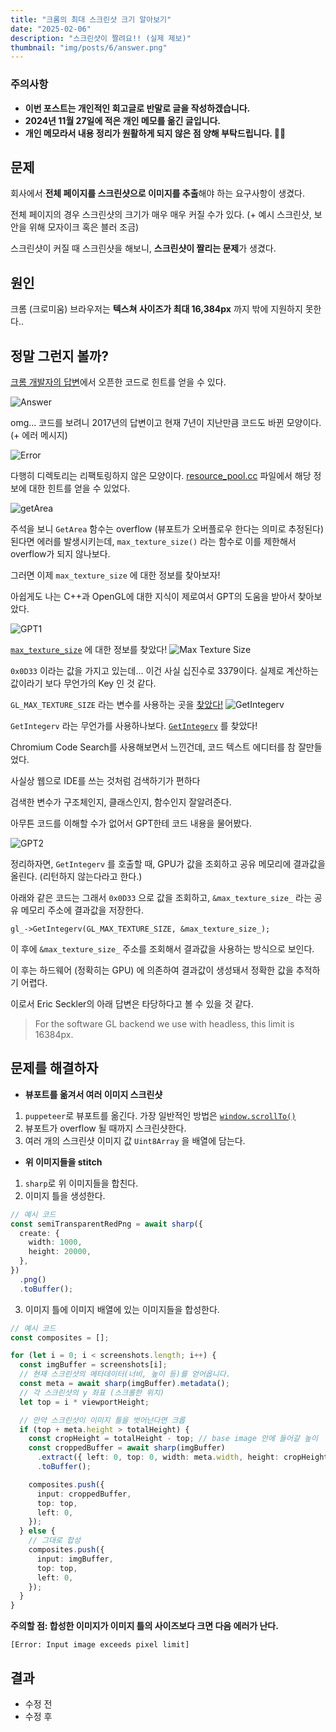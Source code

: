 ```yaml
---
title: "크롬의 최대 스크린샷 크기 알아보기"
date: "2025-02-06"
description: "스크린샷이 짤려요!! (실제 제보)"
thumbnail: "img/posts/6/answer.png"
---
```


### 주의사항

- **이번 포스트는 개인적인 회고글로 반말로 글을 작성하겠습니다.**
- **2024년 11월 27일에 적은 개인 메모를 옮긴 글입니다.**
- **개인 메모라서 내용 정리가 원활하게 되지 않은 점 양해 부탁드립니다. 🙇‍♂️**

## 문제

회사에서 **전체 페이지를 스크린샷으로 이미지를 추출**해야 하는 요구사항이 생겼다.

전체 페이지의 경우 스크린샷의 크기가 매우 매우 커질 수가 있다. (+ 예시 스크린샷, 보안을 위해 모자이크 혹은 블러 조금)

스크린샷이 커질 때 스크린샷을 해보니, **스크린샷이 짤리는 문제**가 생겼다.

## 원인

크롬 (크로미움) 브라우저는 **텍스쳐 사이즈가 최대 16,384px** 까지 밖에 지원하지 못한다..

## 정말 그런지 볼까?

[크롬 개발자의 답변](https://groups.google.com/a/chromium.org/g/headless-dev/c/DqaAEXyzvR0/m/P9zmTLMvDQAJ)에서 오픈한 코드로 힌트를 얻을 수 있다.

![Answer](/img/posts/6/answer.png)

omg... 코드를 보려니 2017년의 답변이고 현재 7년이 지난만큼 코드도 바뀐 모양이다. (+ 에러 메시지)

![Error](/img/posts/6/error.png)

다행히 디렉토리는 리팩토링하지 않은 모양이다. [resource_pool.cc](https://source.chromium.org/chromium/chromium/src/+/main:cc/resources/resource_pool.cc;l=90-94) 파일에서 해당 정보에 대한 힌트를 얻을 수 있었다.

![getArea](/img/posts/6/getArea.png)

주석을 보니 `GetArea` 함수는 overflow (뷰포트가 오버플로우 한다는 의미로 추정된다) 된다면 에러를 발생시키는데, `max_texture_size()` 라는 함수로 이를 제한해서 overflow가 되지 않나보다.

그러면 이제 `max_texture_size` 에 대한 정보를 찾아보자!

아쉽게도 나는 C++과 OpenGL에 대한 지식이 제로여서 GPT의 도움을 받아서 찾아보았다.

![GPT1](/img/posts/6/gpt1.png)

[`max_texture_size`](https://source.chromium.org/chromium/chromium/src/+/main:third_party/khronos/GLES2/gl2.h;l=183;drc=2176b043b513af28108c91e30d38d0ed1f0dd777;bpv=0;bpt=1) 에 대한 정보를 찾았다!
![Max Texture Size](/img/posts/6/max_texture_size.png)

`0x0D33` 이라는 값을 가지고 있는데… 이건 사실 십진수로 3379이다.
실제로 계산하는 값이라기 보다 무언가의 Key 인 것 같다.

`GL_MAX_TEXTURE_SIZE` 라는 변수를 사용하는 곳을 [찾았다!](https://source.chromium.org/chromium/chromium/src/+/main:third_party/blink/renderer/platform/graphics/gpu/drawing_buffer.cc;l=909;drc=2176b043b513af28108c91e30d38d0ed1f0dd777;bpv=1;bpt=1)
![GetIntegerv](/img/posts/6/GetIntegerv.png)

`GetIntegerv` 라는 무언가를 사용하나보다.
[`GetIntegerv`](https://source.chromium.org/chromium/chromium/src/+/main:gpu/command_buffer/common/gles2_cmd_format_autogen.h;l=4696-4732;drc=2176b043b513af28108c91e30d38d0ed1f0dd777?q=GetIntegerv&ss=chromium%2Fchromium%2Fsrc) 를 찾았다!

Chromium Code Search를 사용해보면서 느낀건데, 코드 텍스트 에디터를 참 잘만들었다.

사실상 웹으로 IDE를 쓰는 것처럼 검색하기가 편하다

검색한 변수가 구조체인지, 클래스인지, 함수인지 잘알려준다.

아무튼 코드를 이해할 수가 없어서 GPT한테 코드 내용을 물어봤다.

![GPT2](/img/posts/6/gpt2.png)

정리하자면, `GetIntegerv` 를 호출할 때, GPU가 값을 조회하고 공유 메모리에 결과값을 올린다. (리턴하지 않는다라고 한다.)

아래와 같은 코드는 그래서 `0x0D33` 으로 값을 조회하고, `&max_texture_size_` 라는 공유 메모리 주소에 결과값을 저장한다.

```
gl_->GetIntegerv(GL_MAX_TEXTURE_SIZE, &max_texture_size_);
```

이 후에 `&max_texture_size_` 주소를 조회해서 결과값을 사용하는 방식으로 보인다.

이 후는 하드웨어 (정확히는 GPU) 에 의존하여 결과값이 생성돼서 정확한 값을 추적하기 어렵다.

이로서 Eric Seckler의 아래 답변은 타당하다고 볼 수 있을 것 같다.

> For the software GL backend we use with headless, this limit is 16384px.

## 문제를 해결하자

- **뷰포트를 옮겨서 여러 이미지 스크린샷**

1.  `puppeteer`로 뷰포트를 옮긴다. 가장 일반적인 방법은 [`window.scrollTo()`](https://developer.mozilla.org/en-US/docs/Web/API/Window/scrollTo)
2.  뷰포트가 overflow 될 때까지 스크린샷한다.
3.  여러 개의 스크린샷 이미지 값 `Uint8Array` 을 배열에 담는다.

- **위 이미지들을 stitch**

1.  `sharp`로 위 이미지들을 합친다.
2.  이미지 틀을 생성한다.

```typescript
// 예시 코드
const semiTransparentRedPng = await sharp({
  create: {
    width: 1000,
    height: 20000,
  },
})
  .png()
  .toBuffer();
```

3. 이미지 틀에 이미지 배열에 있는 이미지들을 합성한다.

```typescript
// 예시 코드
const composites = [];

for (let i = 0; i < screenshots.length; i++) {
  const imgBuffer = screenshots[i];
  // 현재 스크린샷의 메타데이터(너비, 높이 등)를 얻어옵니다.
  const meta = await sharp(imgBuffer).metadata();
  // 각 스크린샷의 y 좌표 (스크롤한 위치)
  let top = i * viewportHeight;

  // 만약 스크린샷이 이미지 틀을 벗어난다면 크롭
  if (top + meta.height > totalHeight) {
    const cropHeight = totalHeight - top; // base image 안에 들어갈 높이
    const croppedBuffer = await sharp(imgBuffer)
      .extract({ left: 0, top: 0, width: meta.width, height: cropHeight })
      .toBuffer();

    composites.push({
      input: croppedBuffer,
      top: top,
      left: 0,
    });
  } else {
    // 그대로 합성
    composites.push({
      input: imgBuffer,
      top: top,
      left: 0,
    });
  }
}
```

**주의할 점: 합성한 이미지가 이미지 틀의 사이즈보다 크면 다음 에러가 난다.**

```
[Error: Input image exceeds pixel limit]
```

## 결과

- 수정 전
- 수정 후
